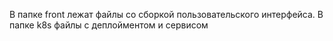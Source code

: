 В папке front лежат файлы со сборкой пользовательского интерфейса. В папке k8s файлы с деплойментом и сервисом
